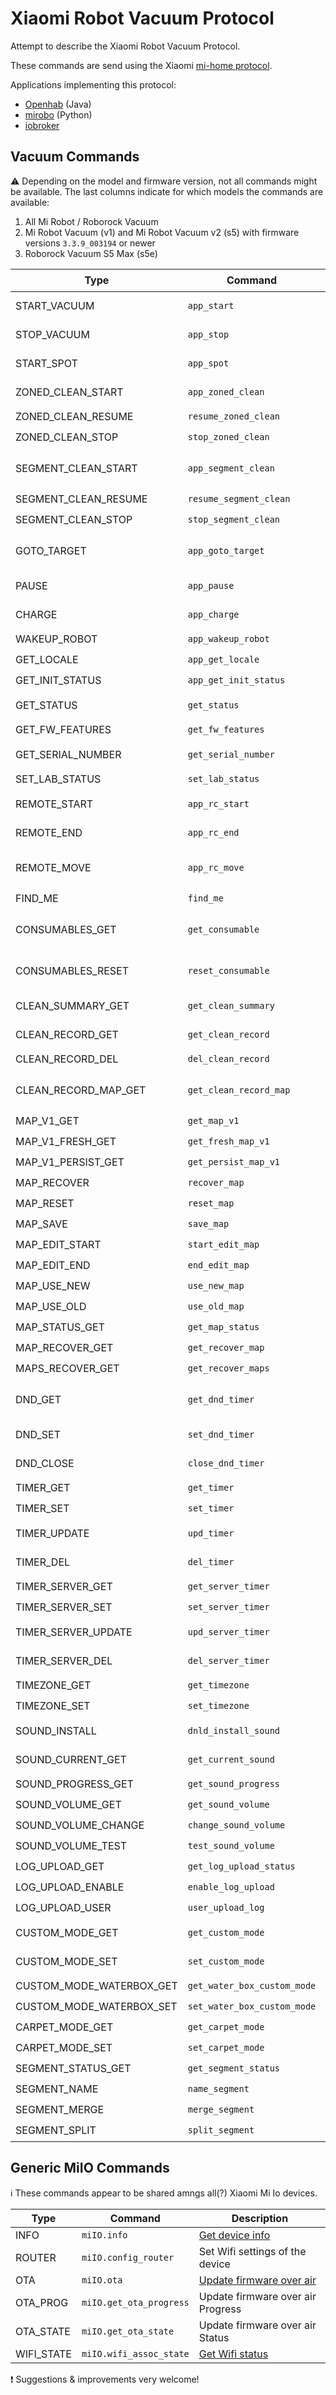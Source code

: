 # Xiaomi Robot Vacuum Protocol

Attempt to describe the Xiaomi Robot Vacuum Protocol.

These commands are send using the Xiaomi [mi-home protocol](Protocol.md).

Applications implementing this protocol:

* [Openhab](https://github.com/openhab/openhab-addons/tree/2.5.x/bundles/org.openhab.binding.miio) (Java)
* [mirobo](https://github.com/rytilahti/python-miio)  (Python)
* [iobroker](https://github.com/iobroker-community-adapters/ioBroker.mihome-vacuum)

## Vacuum Commands

:warning: Depending on the model and firmware version, not all commands might be available.
The last columns indicate for which models the commands are available:

 1. All Mi Robot / Roborock Vacuum
 2. Mi Robot Vacuum (v1) and Mi Robot Vacuum v2 (s5) with firmware versions `3.3.9_003194` or newer
 3. Roborock Vacuum S5 Max (s5e)

| Type                     | Command                     | Description                                  |       :one:        |       :two:        |      :three:       |
| ------------------------ | --------------------------- | -------------------------------------------- | :----------------: | :----------------: | :----------------: |
| START_VACUUM             | `app_start`                 | Start vacuuming                              | :heavy_check_mark: | :heavy_check_mark: | :heavy_check_mark: |
| STOP_VACUUM              | `app_stop`                  | Stop vacuuming                               | :heavy_check_mark: | :heavy_check_mark: | :heavy_check_mark: |
| START_SPOT               | `app_spot`                  | Start spot cleaning                          | :heavy_check_mark: | :heavy_check_mark: | :heavy_check_mark: |
| ZONED_CLEAN_START        | `app_zoned_clean`           | [Start zone cleaning](zoned_clean.md)        |        :x:         | :heavy_check_mark: | :heavy_check_mark: |
| ZONED_CLEAN_RESUME       | `resume_zoned_clean`        | -                                            |        :x:         |        :x:         | :heavy_check_mark: |
| ZONED_CLEAN_STOP         | `stop_zoned_clean`          | -                                            |        :x:         |        :x:         | :heavy_check_mark: |
| SEGMENT_CLEAN_START      | `app_segment_clean`         | Start segment vacuum                         |        :x:         |        :x:         | :heavy_check_mark: |
| SEGMENT_CLEAN_RESUME     | `resume_segment_clean`      | -                                            |        :x:         |        :x:         | :heavy_check_mark: |
| SEGMENT_CLEAN_STOP       | `stop_segment_clean`        | -                                            |        :x:         |        :x:         | :heavy_check_mark: |
| GOTO_TARGET              | `app_goto_target`           | [Send vacuum to coordinates](goto_target.md) |        :x:         | :heavy_check_mark: | :heavy_check_mark: |
| PAUSE                    | `app_pause`                 | Pause cleaning                               | :heavy_check_mark: | :heavy_check_mark: | :heavy_check_mark: |
| CHARGE                   | `app_charge`                | Start charging                               | :heavy_check_mark: | :heavy_check_mark: | :heavy_check_mark: |
| WAKEUP_ROBOT             | `app_wakeup_robot`          | -                                            |        :x:         |        :x:         | :heavy_check_mark: |
| GET_LOCALE               | `app_get_locale`            | -                                            |        :x:         |        :x:         | :heavy_check_mark: |
| GET_INIT_STATUS          | `app_get_init_status`       | -                                            |        :x:         |        :x:         | :heavy_check_mark: |
| GET_STATUS               | `get_status`                | [Get status informations](status.md)         | :heavy_check_mark: | :heavy_check_mark: | :heavy_check_mark: |
| GET_FW_FEATURES          | `get_fw_features`           | -                                            |        :x:         |        :x:         | :heavy_check_mark: |
| GET_SERIAL_NUMBER        | `get_serial_number`         | [Get serial number](serial_number.md)        | :heavy_check_mark: | :heavy_check_mark: | :heavy_check_mark: |
| SET_LAB_STATUS           | `set_lab_status`            | -                                            |        :x:         |        :x:         | :heavy_check_mark: |
| REMOTE_START             | `app_rc_start`              | [Start remote control](rc.md)                | :heavy_check_mark: | :heavy_check_mark: | :heavy_check_mark: |
| REMOTE_END               | `app_rc_end`                | [End remote control](rc.md)                  | :heavy_check_mark: | :heavy_check_mark: | :heavy_check_mark: |
| REMOTE_MOVE              | `app_rc_move`               | [Remote control move command](rc.md)         | :heavy_check_mark: | :heavy_check_mark: | :heavy_check_mark: |
| FIND_ME                  | `find_me`                   | Send findme                                  | :heavy_check_mark: | :heavy_check_mark: | :heavy_check_mark: |
| CONSUMABLES_GET          | `get_consumable`            | [Get consumables status](consumable.md)      | :heavy_check_mark: | :heavy_check_mark: | :heavy_check_mark: |
| CONSUMABLES_RESET        | `reset_consumable`          | [Reset consumables status](consumable.md)    | :heavy_check_mark: | :heavy_check_mark: | :heavy_check_mark: |
| CLEAN_SUMMARY_GET        | `get_clean_summary`         | [Cleaning details](clean_summary+record.md)  | :heavy_check_mark: | :heavy_check_mark: | :heavy_check_mark: |
| CLEAN_RECORD_GET         | `get_clean_record`          | [Cleaning details](clean_summary+record.md)  | :heavy_check_mark: | :heavy_check_mark: | :heavy_check_mark: |
| CLEAN_RECORD_DEL         | `del_clean_record`          | -                                            |        :x:         |        :x:         | :heavy_check_mark: |
| CLEAN_RECORD_MAP_GET     | `get_clean_record_map`      | Get map of a historical cleaning             | :heavy_check_mark: | :heavy_check_mark: | :heavy_check_mark: |
| MAP_V1_GET               | `get_map_v1`                | [Get Map](map_v1.md)                         | :heavy_check_mark: | :heavy_check_mark: | :heavy_check_mark: |
| MAP_V1_FRESH_GET         | `get_fresh_map_v1`          | -                                            |        :x:         |        :x:         | :heavy_check_mark: |
| MAP_V1_PERSIST_GET       | `get_persist_map_v1`        | -                                            |        :x:         |        :x:         | :heavy_check_mark: |
| MAP_RECOVER              | `recover_map`               | -                                            |        :x:         |        :x:         | :heavy_check_mark: |
| MAP_RESET                | `reset_map`                 | -                                            |        :x:         |        :x:         | :heavy_check_mark: |
| MAP_SAVE                 | `save_map`                  | -                                            |        :x:         |        :x:         | :heavy_check_mark: |
| MAP_EDIT_START           | `start_edit_map`            | -                                            |        :x:         |        :x:         | :heavy_check_mark: |
| MAP_EDIT_END             | `end_edit_map`              | -                                            |        :x:         |        :x:         | :heavy_check_mark: |
| MAP_USE_NEW              | `use_new_map`               | -                                            |        :x:         |        :x:         | :heavy_check_mark: |
| MAP_USE_OLD              | `use_old_map`               | -                                            |        :x:         |        :x:         | :heavy_check_mark: |
| MAP_STATUS_GET           | `get_map_status`            | -                                            |        :x:         |        :x:         | :heavy_check_mark: |
| MAP_RECOVER_GET          | `get_recover_map`           | -                                            |        :x:         |        :x:         | :heavy_check_mark: |
| MAPS_RECOVER_GET         | `get_recover_maps`          | -                                            |        :x:         |        :x:         | :heavy_check_mark: |
| DND_GET                  | `get_dnd_timer`             | [Do not disturb settings](dnd_timer.md)      | :heavy_check_mark: | :heavy_check_mark: | :heavy_check_mark: |
| DND_SET                  | `set_dnd_timer`             | [Set DND timings](dnd_timer.md)              | :heavy_check_mark: | :heavy_check_mark: | :heavy_check_mark: |
| DND_CLOSE                | `close_dnd_timer`           | [Disable DND function](dnd_timer.md)         | :heavy_check_mark: | :heavy_check_mark: | :heavy_check_mark: |
| TIMER_GET                | `get_timer`                 | [Get timers](timer.md)                       | :heavy_check_mark: | :heavy_check_mark: | :heavy_check_mark: |
| TIMER_SET                | `set_timer`                 | [Add a timer](timer.md)                      | :heavy_check_mark: | :heavy_check_mark: | :heavy_check_mark: |
| TIMER_UPDATE             | `upd_timer`                 | [De/activate a timer](timer.md)              | :heavy_check_mark: | :heavy_check_mark: | :heavy_check_mark: |
| TIMER_DEL                | `del_timer`                 | [Remove a timer](timer.md)                   | :heavy_check_mark: | :heavy_check_mark: | :heavy_check_mark: |
| TIMER_SERVER_GET         | `get_server_timer`          | [Get timers](timer.md)                       |        :x:         |        :x:         | :heavy_check_mark: |
| TIMER_SERVER_SET         | `set_server_timer`          | [Add a timer](timer.md)                      |        :x:         |        :x:         | :heavy_check_mark: |
| TIMER_SERVER_UPDATE      | `upd_server_timer`          | [De/activate a timer](timer.md)              |        :x:         |        :x:         | :heavy_check_mark: |
| TIMER_SERVER_DEL         | `del_server_timer`          | [Remove a timer](timer.md)                   |        :x:         |        :x:         | :heavy_check_mark: |
| TIMEZONE_GET             | `get_timezone`              | [Get timezone](timezone.md)                  | :heavy_check_mark: | :heavy_check_mark: | :heavy_check_mark: |
| TIMEZONE_SET             | `set_timezone`              | [Set timezone](timezone.md)                  | :heavy_check_mark: | :heavy_check_mark: | :heavy_check_mark: |
| SOUND_INSTALL            | `dnld_install_sound`        | [Voice pack installation](install_sound.md)  | :heavy_check_mark: | :heavy_check_mark: | :heavy_check_mark: |
| SOUND_CURRENT_GET        | `get_current_sound`         | [Get current voice](current_sound.md)        | :heavy_check_mark: | :heavy_check_mark: | :heavy_check_mark: |
| SOUND_PROGRESS_GET       | `get_sound_progress`        | -                                            |        :x:         |        :x:         | :heavy_check_mark: |
| SOUND_VOLUME_GET         | `get_sound_volume`          | -                                            | :heavy_check_mark: | :heavy_check_mark: | :heavy_check_mark: |
| SOUND_VOLUME_CHANGE      | `change_sound_volume`       | -                                            |        :x:         |        :x:         | :heavy_check_mark: |
| SOUND_VOLUME_TEST        | `test_sound_volume`         | -                                            |        :x:         |        :x:         | :heavy_check_mark: |
| LOG_UPLOAD_GET           | `get_log_upload_status`     | [Log upload](log_upload.md)                  | :heavy_check_mark: | :heavy_check_mark: | :heavy_check_mark: |
| LOG_UPLOAD_ENABLE        | `enable_log_upload`         | -                                            | :heavy_check_mark: | :heavy_check_mark: | :heavy_check_mark: |
| LOG_UPLOAD_USER          | `user_upload_log`           | -                                            |        :x:         |        :x:         | :heavy_check_mark: |
| CUSTOM_MODE_GET          | `get_custom_mode`           | [Get vacuum level](custom_mode.md)           | :heavy_check_mark: | :heavy_check_mark: | :heavy_check_mark: |
| CUSTOM_MODE_SET          | `set_custom_mode`           | [Set vacuum level](custom_mode.md)           | :heavy_check_mark: | :heavy_check_mark: | :heavy_check_mark: |
| CUSTOM_MODE_WATERBOX_GET | `get_water_box_custom_mode` | -                                            |        :x:         |        :x:         | :heavy_check_mark: |
| CUSTOM_MODE_WATERBOX_SET | `set_water_box_custom_mode` | -                                            |        :x:         |        :x:         | :heavy_check_mark: |
| CARPET_MODE_GET          | `get_carpet_mode`           | -                                            |        :x:         |        :x:         | :heavy_check_mark: |
| CARPET_MODE_SET          | `set_carpet_mode`           | -                                            |        :x:         |        :x:         | :heavy_check_mark: |
| SEGMENT_STATUS_GET       | `get_segment_status`        | -                                            |        :x:         |        :x:         | :heavy_check_mark: |
| SEGMENT_NAME             | `name_segment`              | -                                            |        :x:         |        :x:         | :heavy_check_mark: |
| SEGMENT_MERGE            | `merge_segment`             | -                                            |        :x:         |        :x:         | :heavy_check_mark: |
| SEGMENT_SPLIT            | `split_segment`             | -                                            |        :x:         |        :x:         | :heavy_check_mark: |

## Generic MiIO Commands

:information_source: These commands appear to be shared amngs all(?) Xiaomi Mi Io devices.

| Type       | Command                 | Description                                 |
| ---------- | ----------------------- | ------------------------------------------- |
| INFO       | `miIO.info`             | [Get device info](miIO-info.md)             |
| ROUTER     | `miIO.config_router`    | Set Wifi settings of the device             |
| OTA        | `miIO.ota`              | [Update firmware over air](miIO-ota.md)     |
| OTA_PROG   | `miIO.get_ota_progress` | Update firmware over air Progress           |
| OTA_STATE  | `miIO.get_ota_state`    | Update firmware over air Status             |
| WIFI_STATE | `miIO.wifi_assoc_state` | [Get Wifi status](miIO-wifi_assoc_state.md) |

:exclamation: Suggestions & improvements very welcome!
